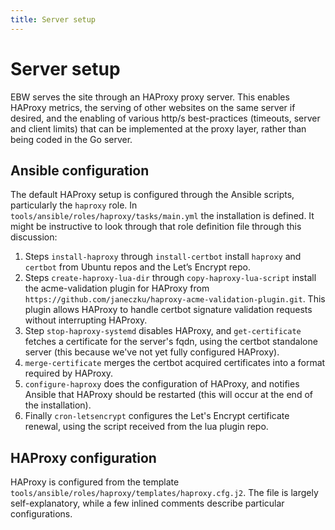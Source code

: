 ```yaml
---
title: Server setup
---
```


# Server setup

EBW serves the site through an HAProxy proxy server. This enables HAProxy metrics, the serving of other websites on the same server if desired, and the enabling of various http/s best-practices (timeouts, server and client limits) that can be implemented at the proxy layer, rather than being coded in the Go server.

## Ansible configuration

The default HAProxy setup is configured through the Ansible scripts, particularly the `haproxy` role. In `tools/ansible/roles/haproxy/tasks/main.yml` the installation is defined. It might be instructive to look through that role definition file through this discussion:

1. Steps `install-haproxy` through `install-certbot` install `haproxy` and `certbot` from Ubuntu repos and the Let’s Encrypt repo.
1. Steps `create-haproxy-lua-dir` through `copy-haproxy-lua-script` install the acme-validation plugin for HAProxy from `https://github.com/janeczku/haproxy-acme-validation-plugin.git`. This plugin allows HAProxy to handle certbot signature validation requests without interrupting HAProxy.
1. Step `stop-haproxy-systemd` disables HAProxy, and `get-certificate` fetches a certificate for the server's fqdn, using the certbot standalone server (this because we've not yet fully configured HAProxy).
1. `merge-certificate` merges the certbot acquired certificates into a format required by HAProxy.
1. `configure-haproxy` does the configuration of HAProxy, and notifies Ansible that HAProxy should be restarted (this will occur at the end of the installation).
1. Finally `cron-letsencrypt` configures the Let's Encrypt certificate renewal, using the script received from the lua plugin repo.

## HAProxy configuration

HAProxy is configured from the template `tools/ansible/roles/haproxy/templates/haproxy.cfg.j2`. The file is largely self-explanatory, while a few inlined comments describe particular configurations.
